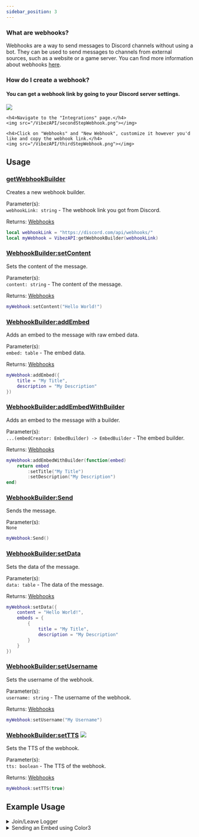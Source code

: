 ```yaml
---
sidebar_position: 3
---
```


### What are webhooks?
Webhooks are a way to send messages to Discord channels without using a bot. They can be used to send messages to channels from external sources, such as a website or a game server. You can find more information about webhooks [here](https://support.discord.com/hc/en-us/articles/228383668-Intro-to-Webhooks).

### How do I create a webhook?

<div>
    <h4>You can get a webhook link by going to your Discord server settings.</h4>
    <img src="/VibezAPI/firstStepWebhook.png"></img>

    <h4>Navigate to the "Integrations" page.</h4>
    <img src="/VibezAPI/secondStepWebhook.png"></img>

    <h4>Click on "Webhooks" and "New Webhook", customize it however you'd like and copy the webhook link.</h4>
    <img src="/VibezAPI/thirdStepWebhook.png"></img>
</div>

## Usage
### [getWebhookBuilder](/VibezAPI/api/VibezAPI#getWebhookBuilder)
Creates a new webhook builder.

Parameter(s): <br />
``webhookLink: string`` - The webhook link you got from Discord.

Returns: [Webhooks](/VibezAPI/api/Webhooks)
```lua
local webhookLink = "https://discord.com/api/webhooks/"
local myWebhook = VibezAPI:getWebhookBuilder(webhookLink)
```

### [WebhookBuilder:setContent](/VibezAPI/api/Webhooks#setContent)
Sets the content of the message.

Parameter(s): <br />
``content: string`` - The content of the message.

Returns: [Webhooks](/VibezAPI/api/Webhooks)
```lua
myWebhook:setContent("Hello World!")
```

### [WebhookBuilder:addEmbed](/VibezAPI/api/Webhooks#addEmbed)
Adds an embed to the message with raw embed data.

Parameter(s): <br />
``embed: table`` - The embed data.

Returns: [Webhooks](/VibezAPI/api/Webhooks)
```lua
myWebhook:addEmbed({
    title = "My Title",
    description = "My Description"
})
```

### [WebhookBuilder:addEmbedWithBuilder](/VibezAPI/api/Webhooks#addEmbedWithBuilder)
Adds an embed to the message with a builder.

Parameter(s): <br />
``...(embedCreator: EmbedBuilder) -> EmbedBuilder`` - The embed builder.

Returns: [Webhooks](/VibezAPI/api/Webhooks)
```lua
myWebhook:addEmbedWithBuilder(function(embed)
    return embed
        :setTitle("My Title")
        :setDescription("My Description")
end)
```

### [WebhookBuilder:Send](/VibezAPI/api/Webhooks#Send)
Sends the message.

Parameter(s): <br />
``None``
```lua
myWebhook:Send()
```

### [WebhookBuilder:setData](/VibezAPI/api/Webhooks#setData)
Sets the data of the message.

Parameter(s): <br />
``data: table`` - The data of the message.

Returns: [Webhooks](/VibezAPI/api/Webhooks)
```lua
myWebhook:setData({
    content = "Hello World!",
    embeds = {
        {
            title = "My Title",
            description = "My Description"
        }
    }
})
```

### [WebhookBuilder:setUsername](/VibezAPI/api/Webhooks#setUsername)
Sets the username of the webhook.

Parameter(s): <br />
``username: string`` - The username of the webhook.

Returns: [Webhooks](/VibezAPI/api/Webhooks)
```lua
myWebhook:setUsername("My Username")
```

### [WebhookBuilder:setTTS](/VibezAPI/api/Webhooks#setTTS) <img src="https://img.shields.io/badge/BROKEN-ff6161"></img>
Sets the TTS of the webhook.

Parameter(s): <br />
``tts: boolean`` - The TTS of the webhook.

Returns: [Webhooks](/VibezAPI/api/Webhooks)
```lua
myWebhook:setTTS(true)
```

## Example Usage
<details>
<summary>Join/Leave Logger</summary>
<br />

```lua
--// Services \\--
local Players = game:GetService("Players")

--// Variables \\--
local myWebhook = "Webhook_Link_Here"
local Vibez = require(game:GetService("ServerScriptService").VibezAPI)("API Key")

--// Functions \\--
local function sendWebhook(Player: Player, state: "joined" | "left")
    local webhook = Vibez:getWebhookBuilder(myWebhook)
    webhook:setContent(
        string.format(
            "**%s** has %s [the game.](https://roblox.com/games/%d/~)",
            Player.Name,
            state,
            game.PlaceId
        )
    ):Send()
end

local function onPlayerAdded(Player: Player)
    sendWebhook(Player, "joined")
end

local function onPlayerRemoving(Player: Player)
    sendWebhook(Player, "left")
end

--// Connections \\--
Players.PlayerAdded:Connect(onPlayerAdded)
Players.PlayerRemoving:Connect(onPlayerRemoving)
```

</details>

<details>
<summary>Sending an Embed using Color3</summary>
<br />

```lua
local Vibez = require(game:GetService("ServerScriptService").VibezAPI)("API Key", {
    nameOfGameForLogging = "Colors Example"
})

local webhook = Vibez:getWebhookBuilder("https://discord.com/api/webhooks/")
webhook:addEmbedWithBuilder(function(embed)
    return embed
        :setColor(Color3.fromRGB(255, 125, 255)) -- Light pink
        :setTitle("Color3 Example")
        :setDescription("This is an example of using a Color3 value for the color parameter.")
end):Send()
```

</details>